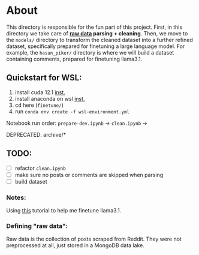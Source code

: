 # About
This directory is responsible for the fun part of this project.
First, in this directory we take care of **[raw data](#defining-raw-data) parsing + cleaning**.
Then, we move to the `models/` directory to transform the cleaned dataset into a further refined dataset, specifically prepared for finetuning a large language model.
For example, the `hasan_piker/` directory is where we will build a dataset containing comments, prepared for finetuning llama3.1.

## Quickstart for WSL:
1. install cuda 12.1 [inst.](https://developer.nvidia.com/cuda-12-1-0-download-archive?target_os=Linux&target_arch=x86_64&Distribution=WSL-Ubuntu&target_version=2.0&target_type=deb_network)
2. install anaconda on wsl [inst.](https://gist.github.com/kauffmanes/5e74916617f9993bc3479f401dfec7da)
3. cd here (`finetune/`)
4. run `conda env create -f wsl-environment.yml`

Notebook run order:
`prepare-dev.ipynb` -> `clean.ipynb` ->

DEPRECATED:
archive/*

## TODO:
- [ ] refactor `clean.ipynb`
- [ ] make sure no posts or comments are skipped when parsing
- [ ] build dataset

### Notes:
Using [this](https://www.youtube.com/watch?v=pxhkDaKzBaY) tutorial to help me finetune llama3.1.

### Defining "raw data":
Raw data is the collection of posts scraped from Reddit. They were not preprocessed at all, just stored in a MongoDB data lake.